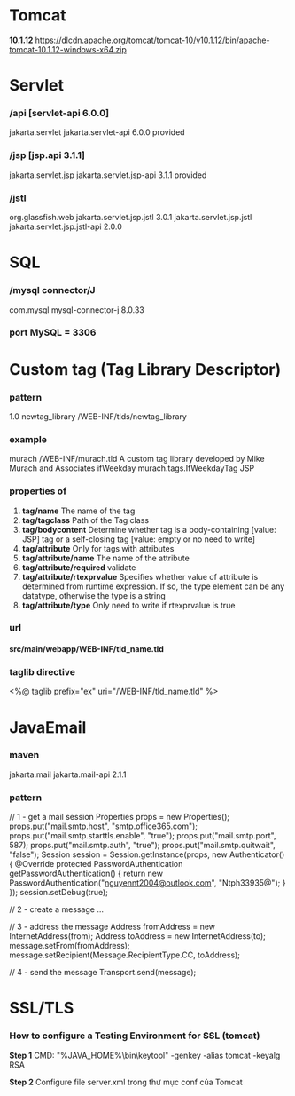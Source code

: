 # Tomcat 
**10.1.12**
https://dlcdn.apache.org/tomcat/tomcat-10/v10.1.12/bin/apache-tomcat-10.1.12-windows-x64.zip

# Servlet

### /api [servlet-api 6.0.0]
<dependency>
    <groupId>jakarta.servlet</groupId>
    <artifactId>jakarta.servlet-api</artifactId>
    <version>6.0.0</version>
    <scope>provided</scope>
</dependency>

### /jsp [jsp.api 3.1.1]
<!-- https://mvnrepository.com/artifact/jakarta.servlet.jsp/jakarta.servlet.jsp-api -->
<dependency>
    <groupId>jakarta.servlet.jsp</groupId>
    <artifactId>jakarta.servlet.jsp-api</artifactId>
    <version>3.1.1</version>
    <scope>provided</scope>
</dependency>

### /jstl
<dependency>
    <groupId>org.glassfish.web</groupId>
    <artifactId>jakarta.servlet.jsp.jstl</artifactId>
    <version>3.0.1</version>
</dependency>
<dependency>
    <groupId>jakarta.servlet.jsp.jstl</groupId>
    <artifactId>jakarta.servlet.jsp.jstl-api</artifactId>
    <version>2.0.0</version>
</dependency>


# SQL

### /mysql connector/J
<dependency>
    <groupId>com.mysql</groupId>
    <artifactId>mysql-connector-j</artifactId>
    <version>8.0.33</version>
</dependency>

### port MySQL = 3306


# Custom tag (Tag Library Descriptor)

### pattern
<?xml version="1.0" encoding="UTF-8"?>
<taglib version="2.1" xmlns="http://java.sun.com/xml/ns/javaee" 
        xmlns:xsi="http://www.w3.org/2001/XMLSchema-instance" 
        xsi:schemaLocation="http://java.sun.com/xml/ns/javaee 
                http://java.sun.com/xml/ns/javaee/web-jsptaglibrary_2_1.xsd">
  <tlib-version>1.0</tlib-version>
  <short-name>newtag_library</short-name>
  <uri>/WEB-INF/tlds/newtag_library</uri>
  
</taglib>

### example
<short-name>murach</short-name>
<uri>/WEB-INF/murach.tld</uri>
<info>A custom tag library developed by
    Mike Murach and Associates</info>
<tag>
    <name>ifWeekday</name>
    <tagclass>murach.tags.IfWeekdayTag</tagclass>
    <bodycontent>JSP</bodycontent>
</tag>

### properties of <tag>
1. **tag/name**                       The name of the tag
2. **tag/tagclass**                   Path of the Tag class
3. **tag/bodycontent**                Determine whether tag is a body-containing [value: JSP] tag or a self-closing tag [value: empty or no need to write]
4. **tag/attribute**                  Only for tags with attributes
5. **tag/attribute/name**             The name of the attribute
6. **tag/attribute/required**         validate
7. **tag/attribute/rtexprvalue**      Specifies whether value of attribute is determined from runtime expression. If so, the type element can be any datatype, otherwise the type is a string
8. **tag/attribute/type**             Only need to write if rtexprvalue is true


### url 
#### src/main/webapp/WEB-INF/tld_name.tld

### taglib directive
<%@ taglib prefix="ex" uri="/WEB-INF/tld_name.tld" %>


# JavaEmail

### maven
<dependency>
    <groupId>jakarta.mail</groupId>
    <artifactId>jakarta.mail-api</artifactId>
    <version>2.1.1</version>
</dependency>

### pattern
// 1 - get a mail session
Properties props = new Properties();
props.put("mail.smtp.host", "smtp.office365.com");
props.put("mail.smtp.starttls.enable", "true");
props.put("mail.smtp.port", 587);
props.put("mail.smtp.auth", "true");
props.put("mail.smtp.quitwait", "false");
Session session = Session.getInstance(props, new Authenticator() {
    @Override
    protected PasswordAuthentication getPasswordAuthentication() {
        return new PasswordAuthentication("nguyennt2004@outlook.com",
                "Ntph33935@");
    }
});
session.setDebug(true);

// 2 - create a message
...

// 3 - address the message
Address fromAddress = new InternetAddress(from);
Address toAddress = new InternetAddress(to);
message.setFrom(fromAddress);
message.setRecipient(Message.RecipientType.CC, toAddress);

// 4 - send the message
Transport.send(message);


# SSL/TLS

### How to configure a Testing Environment for SSL (tomcat)
**Step 1** 
CMD: "%JAVA_HOME%\bin\keytool" -genkey -alias tomcat -keyalg RSA

**Step 2** 
Configure file server.xml trong thư mục conf của Tomcat
<Connector protocol="org.apache.coyote.http11.Http11NioProtocol" port="8443"
            maxThreads="150" SSLEnabled="true" 
                    maxParameterCount="1000"> 
    <UpgradeProtocol className="org.apache.coyote.http2.Http2Protocol" />
    <SSLHostConfig>
            <Certificate
            certificateKeystoreFile="C:/Users/nguye/.keystore"
            certificateKeystorePassword="changeit"
            type="RSA"/>
    </SSLHostConfig>
</Connector>

